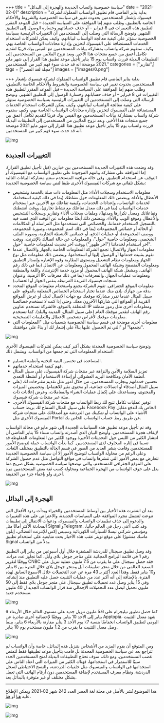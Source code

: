 +++
title = "سياسة خصوصية واتساب الجديدة والهجرة إلى البدائل"
date = "2021-02-01"
description = "بداية يناير الماضي قام تطبيق الواتساب المملوك لشركة فيسبوك بإشعار المستخدمين بحدوث تغيير في سياسة الخصوصية والشروط والأحكام الخاصة بالتطبيق، وطلب منهم إما الموافقة على السياسة الجديدة – قبل الموعد المقرر لتطبيق هذه التغييرات في 8 فبراير – أو حذف حساباتهم وخسارة الوصول إلى التطبيق الشهير. وتوضح الرسالة التي وصلت إلى المستخدمين أن التغييرات الرئيسية بسياسة الخصوصية ستؤثر على كيفية معالجة الواتساب لبياناتهم، وكيف يمكن للشركات استخدام الخدمات المستضافة على الفيسبوك لتخزين وإدارة محادثات الواتساب الخاصة بهم، وكيف ستقوم شركة واتساب بمشاركة بيانات المستخدمين مع الفيس بوك قريبًا لتقديم تكامل أعمق بين جميع منتجات هذا الأخير. وبعد نزوح الملايين من المستخدمين إلى التطبيقات البديلة قررت واتساب يوم 15 يناير تأجيل موعد تطبيق هذا القرار إلى شهر مايو 2021 موضحة أنه قد حدث سوء فهم كبير من المستخدمين."
categories = ["تقارير",]
tags = ["مجلة لغة العصر"]
images = ["images/0.png"]

+++
بداية يناير الماضي قام تطبيق الواتساب المملوك لشركة فيسبوك بإشعار المستخدمين بحدوث تغيير في سياسة الخصوصية والشروط والأحكام الخاصة بالتطبيق، وطلب منهم إما الموافقة على السياسة الجديدة – قبل الموعد المقرر لتطبيق هذه التغييرات في 8 فبراير – أو حذف حساباتهم وخسارة الوصول إلى التطبيق الشهير. وتوضح الرسالة التي وصلت إلى المستخدمين أن التغييرات الرئيسية بسياسة الخصوصية ستؤثر على كيفية معالجة الواتساب لبياناتهم، وكيف يمكن للشركات استخدام الخدمات المستضافة على الفيسبوك لتخزين وإدارة محادثات الواتساب الخاصة بهم، وكيف ستقوم شركة واتساب بمشاركة بيانات المستخدمين مع الفيس بوك قريبًا لتقديم تكامل أعمق بين جميع منتجات هذا الأخير. وبعد نزوح الملايين من المستخدمين إلى التطبيقات البديلة قررت واتساب يوم 15 يناير تأجيل موعد تطبيق هذا القرار إلى شهر مايو 2021 موضحة أنه قد حدث سوء فهم كبير من المستخدمين.

![img](images/0.png)

## التغييرات الجديدة

وقد وضعت هذه التغييرات الجديدة المستخدمين بين خيارين (قبل تأجيل تطبيق القرار)، إما الموافقة على مشاركة بيانتهم الموجودة على تطبيق الواتساب مع الفيسبوك أو التوقف عن استخدام التطبيق. وفي حالة موافقة المستخدم ستتم مشاركة البيانات التالية بشكل تلقائي مع شركات الفيسبوك الأخرى طبقا لنص سياسة الخصوصية الجديدة:

- معلومات الاستخدام وسجلات الأداء: مثل المعلومات ذات صلة بالخدمة وتشخيص الأعطال والأداء. ويتضمن ذلك المعلومات حول نشاطك (بما في ذلك كيفية استخدامك لخدمات الواتساب، وإعدادات الخدمات، وكيفية تفاعلك مع الآخرين عبر استخدام خدمات الواتساب (بما في ذلك معدل تفاعلك مع نشاط تجاري)، ووقت أنشطتك وتفاعلاتك ومعدل تكرارها ومدتها)، وملفات سجلات الأداء وتقارير وسجلات التشخيص والأعطال وموقع الويب والأداء. ويتضمن ذلك أيضًا معلومات عن الوقت الذي قمت فيه بالتسجيل لاستخدام خدماتنا، والخصائص التي تستخدمها مثل المراسلة أو المكالمات أو الحالة أو خصائص المجموعات (بما في ذلك اسم المجموعة، وصورة المجموعة، ووصف المجموعة)، أو عمليات الدفع، أو خصائص الأنشطة التجارية، وصورة الملف الشخصي، ومعلومات خاصية "حول"، والمعلومات عن حالة اتصالك بالإنترنت، ووقت آخر استخدام لخدماتنا ("آخر ظهور") ووقت آخر تحديث لمعلومات خاصية "حول".
- معلومات الجهاز والاتصال: تجمع الشركة المعلومات الخاصة بالجهاز والاتصال عندما تقوم بتثبيت خدماتها أو الوصول إليها أو استخدامها. ويتضمن ذلك معلومات مثل نوع الجهاز ومعلومات نظام التشغيل ومستوى البطارية وقوة الإشارة وإصدار التطبيق ومعلومات المتصفح وشبكة الهاتف المحمول ومعلومات عن الاتصال (بما في ذلك رقم الهاتف، ومشغل شبكة الهاتف المحمول أو مزود خدمة الإنترنت)، واللغة والمنطقة الزمنية، وعنوان IP، ومعلومات عمليات الجهاز، والمعرفات (بما في ذلك معرفات منتجات فيسبوك الفريدة المرتبطة بنفس الجهاز أو الحساب).
- معلومات الموقع الجغرافي. تقوم الشركة بجمع واستخدام معلومات الموقع المحدد بدقة من جهازك بإذن منك عندما تختار استخدام الخصائص المتعلقة بالموقع، على سبيل المثال عندما تقرر مشاركة موقعك مع جهات الاتصال لديك أو عرض المواقع القريبة أو المواقع التي شاركها الآخرون معك. وحتى إذا كنت لا تستخدم خصائصنا المتعلقة بالموقع، فالشركة تستخدم عناوين IP ومعلومات أخرى مثل رموز منطقة رقم الهاتف لتقدير موقعك العام (على سبيل المثال، المدينة والبلد). كما تستخدم معلومات موقعك لأغراض تشخيص الأعطال والتعليمات التصحيحية.
- معلومات أخرى موضحة في قسم سياسة الخصوصية بتسميات مثل "المعلومات التي نجمعها" أو "التي تم الحصول عليها بناءً على إشعار لك أو بناءً على موافقتك".

![img](images/WhatsApp-privacy-policy-update.png)


وتوضح سياسة الخصوصية المحدثة بشكل أكبر كيف يمكن لشركات الفيسبوك الأخرى استخدام المعلومات التي تم جمعها من الواتساب. ويشمل ذلك:
- المساعدة في تحسين البنية التحتية وأنظمة التسليم.
- فهم كيفية استخدام خدماتهم.
- تعزيز السلامة والأمن والنزاهة عبر منتجات شركة الفيسبوك، على سبيل المثال أنظمة الأمان ومكافحة البريد العشوائي أو إساءة الاستخدام أو أنشطة التعدي.
- تحسين خدماتهم وتجارب المستخدمين، من خلال أمور مثل تقديم مقترحات لك (على سبيل المثال أصدقاء أو اتصالات جماعية، أو محتوى مثير للاهتمام)، وتخصيص الميزات والمحتوى، ومساعدتك على إكمال عمليات الشراء والمعاملات، وعرض إعلانات ذات صلة عبر منتجات شركة فيسبوك.
- توفير عمليات تكامل تتيح لك ربط الواتساب مع منتجات شركة الفيسبوك الأخرى. على سبيل المثال السماح لك بربط حساب Facebook Pay الخاص بك للدفع مقابل الأشياء على الواتساب أو تمكينك من الدردشة مع أصدقائك على منتجات شركة الفيسبوك الأخرى مثل Portal عن طريق ربط حساب الواتساب الخاص بك.

وقد تم تأجيل موعد تطبيق هذه السياسات الجديدة إلى شهر مايو في محالة الواتساب لإيقاف هجرة المستخدمين. وأوضح البيان الذي أصدرته واتساب مساء 15 يناير الماضي أن انتشار الكثير من اللبس حول التحديثات الأخيرة ووجود الكثير من المعلومات المغلوطة قد تسببا في إثارة المخاوف لدى المستخدمين. كما بدأت الواتساب حملة لتوضيح الأمور للمستخدمين وقامت بنشر العديد من الصور في قسم الحالة بالتطبيق بمختلف اللغات. وعلى الرغم من محاولة الواتساب لتوضيح الأمور إلا أن سياسة الخصوصية الجديدة تتعارض مع بعض الأمور التي تنشرها واتساب في مواقع التواصل مثل عدم حصول الشركة على الموقع الجغرافي للمستخدم، والتي توضحها سياسة الخصوصية بشكل صريح مما يدل على خوف الواتساب من الهجرة الجماعية ومحاولة كسب ثقة بعض المستخدمين مرة أخرى ولو بإخفاء جزء من الحقيقة.

![img](images/WhatsAppTwitter.png)

## الهجرة إلى البدائل

بعد أن انتشرت هذه الأخبار بين أوساط المستخدمين والخبراء وبدأت ردود الأفعال التي تنوعت لتشمل مجرد الموافقة على السياسات الجديدة، والاعتراض على هذه التغييرات والدعوة إلى حذف تطبيقات الواتساب والفيسبوك، ودعوات الانتقال إلى تطبيقات المحادثة الأكثر أمانًا مثل Signal وTelegram. وقد كتب أغنى رجل في العالم حاليا، ومؤسس شركتي تيسلا للسيارات الكهربائية وسبيس إكس للإنترنت الفضائي، إيلون ماسك منشورًا على موقع تويتر عقب هذه الأخبار يحث متابعيه على استخدام تطبيق Signal بدلاً من الواتساب.

وقد وصل تطبيق سيجنال للدردشة المشفرة خلال أول أسبوعين من يناير إلى التطبيق رقم 1 في قائمة البرامج المجانية على متاجر جوجل بلاي وأبل، كما تجاوز عدد مرات. ووفقًا لتقرير CNBC فقد حصل سيجنال على ما يقرب من 7.5 مليون عملية تنزيل على الصعيد العالمي من خلال متجر تطبيقات أبل ومتجر جوجل بلاي خلال الفترة بين 6 يناير و10 يناير فقط. وهذا العدد أكثر بـ 43 مرة عن عدد التحميلات خلال الأسبوع السابق لهذه الفترة، بالإضافة إلى أنه أكبر عدد من عمليات التثبيت حصل عليه التطبيق منذ إنشائه. وفي 15 يناير وصل عدد تحميلات تطبيق سيجنال على متجر جوجل بلاي فقط إلى 50 مليون تحميل ليصل عدد التحميلات الإجمالي منذ قرار الواتساب الجديد ل 40 مليون مستخدم جديد.

![img](images/SignalTwitter.png)

 كما حصل تطبيق تيليجرام على 5.6 مليون تنزيل جديد على مستوى العالم خلال الأربعاء 6 يناير إلى الأحد 10 يناير. ووفقًا لإحصائية أخرى صادرة عن Apptopia، شهد معدل التثبيت اليومي لتطبيق الواتساب انخفاضًا بنسبة 7٪ يوم الأحد 3 يناير مقارنة بالأربعاء 6 يناير، بينما وصل معدل التثبيت ما يقرب من 1.2 مليون مستخدم يوم 10 يناير.

![img](images/telegram-signal.webp)


ومن المتوقع أن يقوم المزيد من الأشخاص بتنزيل هذه البدائل، خاصة وأن الواتساب لم تتراجع بعد عن سياسة الخصوصية المحدثة بل قامت بتأجيل موعد تطبيقها فقط لتمتص غضب المستخدمين. ومع ذلك، سوف تحتاج التطبيقات البديلة لمنح المستخدمين الجدد سببًا للاستمرار في استخدامها، فهناك الكثير من الميزات التي اعتاد الناس على استخدامها في الواتساب والفيسبوك مثل خلفيات الدردشة، والنسخ الاحتياطي لسجل الدردشة، ونظام معرف المستخدم لإضافة المستخدمين دون أرقام الهاتف التي تعمل بشكل مختلف أو غير متوفرة بالبدائل بعد.

---

هذا الموضوع نُشر باﻷصل في مجلة لغة العصر العدد 242 شهر 02-2021 ويمكن الإطلاع عليه [هنا](https://drive.google.com/file/d/1CtqW1EUkpwpoPLtfUDXT1z5yBzZ4KNWo/view?usp=sharing) أو [هنا](https://gate.ahram.org.eg/News/2627846.aspx).

![img](images/242-1.webp)

![img](images/242-2.webp)
